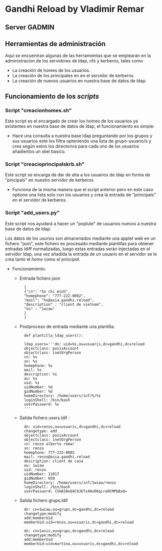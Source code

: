 # Gandhi Reload by Vladimir Remar
## Server GADMIN
## Herramientas de administración

Aquí se encuentran algunas de las herramientas  que se emplearán en la
administracíon de los servidores de ldap, nfs y kerberos, tales como

- La creación de homes de los usuarios.
- La creación de los principales en en el servidor de kerberos.
- La creación de nuevos usuarios en nuestra base de datos de ldap.

## Funcionamiento de los ***scripts***

### Script "creacionhomes.sh"

Este script es el encargado de crear los homes de los usuarios ya existentes
en nuestra base de datos de ldap, el funcionamiento es simple:

- Hace una consulta a nuestra base ldap preguntando por los grupos y sus 
usuarios este los filtra opteniendo una lista de grupo-usuario/s y crea
según estos los directorios para cada uno de los usuarios añadienlos un
skel basico.

### Script "creacioprincipalskrb.sh"

Este script se encarga de dar de alta a los usuarios de ldap en forma
de "pincipals" en nuestro servidor de kerberos.

- Funciona de la misma manera que el script anterior pero en este caso
optione una lista solo con los usuarios y crea la entrada de "principals"
en el servidor de kerberos.

### Script "add_users.py"

Este script nos ayudará a hacer un "poplute" de usuarios nuevos a nuestra
base de datos de ldap.

Los datos de los usurios son almacenados mediante una applet web en un
fichero "json", este fichero es procesado mediante plantillas para obtener 
entradas ldiff normalizadas, luego estas entradas serán injectadas en el 
servidor ldap, una vez añadida la entrada de un usuario en el servidor 
se le crea tanto el *home* como el *principal*.

- Funcionamiento:

	- Entrada fichero json

			[
			{"cn": "ho chi minh",
			"homephone": "777-222-0002",
			"mail": "ho@asia.gandhi.reload",
			"description" : "client de vietnam",
			"ou" : "1wiaw"
			}
			]

	- Postproceso de entrada mediante una plantilla:

			def plantilla_ldap_users():
			
			ldap_users='''dn: uid=%s,ou=usuaris,dc=gandhi,dc=reload
			objectclass: posixAccount
			objectclass: inetOrgPerson
			cn: %s
			sn: %s
			homephone: %s 
			mail: %s
			description: %s
			ou: %s
			uid: %s
			uidNumber: %d
			gidNumber: %d
			homeDirectory: /home/users/inf/%/%s 
			loginShell: /bin/bash
			userPassword: %s
			'''

	- Salida fichero users.ldif :

			dn: uid=renzo,ou=usuaris,dc=gandhi,dc=reload
			changetype: add
			objectclass: posixAccount
			objectclass: inetOrgPerson
			cn: renzo alberto remar
			sn: renzo
			homephone: 777-223-0002 
			mail: renzo@asia.gandhi.reload
			description: client de casa
			ou: 1wiaw
			uid: renzo
			uidNumber: 11017
			gidNumber: 650
			homeDirectory: /home/users/inf/1wiaw/renzo 
			loginShell: /bin/bash
			userPassword: {SHA}NxQ4C9JEfz4HvD6qira9CMPbBsQ=

	- Salida fichero grups.ldif

			dn: cn=1wiaw,ou=grups,dc=gandhi,dc=reload
			changetype:modify
			add:memberUid
			memberUid:uid=renzo,ou=usuaris,dc=gandhi,dc=reload

			dn: cn=1asix,ou=grups,dc=gandhi,dc=reload
			changetype:modify
			add:memberUid
			memberUid:uid=martina,ou=usuaris,dc=gandhi,dc=reload

